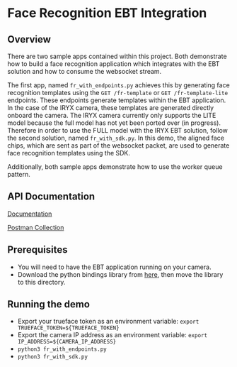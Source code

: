 # Face Recognition EBT Integration

## Overview
There are two sample apps contained within this project. Both demonstrate how to build a face recognition application which integrates with the EBT solution and how to consume the websocket stream.

The first app, named `fr_with_endpoints.py` achieves this by generating face recognition templates using the `GET /fr-template` or `GET /fr-template-lite` endpoints. These endpoints generate templates within the EBT application. In the case of the IRYX camera, these templates are generated directly onboard the camera. The IRYX camera currently only supports the LITE model because the full model has not yet been ported over (in progress). Therefore in order to use the FULL model with the IRYX EBT solution, follow the second solution, named `fr_with_sdk.py`. In this demo, the aligned face chips, which are sent as part of the websocket packet, are used to generate face recognition templates using the SDK.

Additionally, both sample apps demonstrate how to use the worker queue pattern. 


## API Documentation
[Documentation](https://docs.trueface.ai/elevated-body-temperature-access-control/ebt-installation-guide-getting-started-and-developer-api-v2)

[Postman Collection](https://docs.trueface.ai/elevated-body-temperature-access-control/ebt-postman-collection)

## Prerequisites
- You will need to have the EBT application running on your camera.
- Download the python bindings library from [here](https://reference.trueface.ai/cpp/dev/latest/index.html#x86-64-python-bindings), then move the library to this directory.

## Running the demo
- Export your trueface token as an environment variable: `export TRUEFACE_TOKEN=${TRUEFACE_TOKEN}`
- Export the camera IP address as an environment variable: `export IP_ADDRESS=${CAMERA_IP_ADDRESS}`
- `python3 fr_with_endpoints.py`
- `python3 fr_with_sdk.py`
